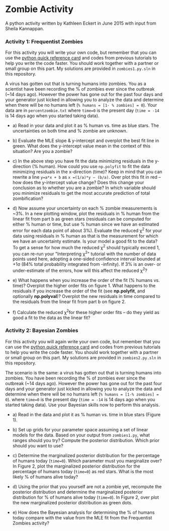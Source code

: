 # Zombie Activity
A python activity written by Kathleen Eckert in June 2015 with input from Sheila Kannappan.

### Activity 1: Frequentist Zombies

For this activity you will write your own code, but remember that you can use the [python quick reference card](http://user.physics.unc.edu/~sheila/PythonQuickReference.pdf) and codes from previous tutorials to help you write the code faster. You should work together with a partner or small group on this part. My solutions are provided in `zombies1.py.sln` in this repository.

A virus has gotten out that is turning humans into zombies. You as a scientist have been recording the % of zombies ever since the outbreak (~14 days ago). However the power has gone out for the past four days and your generator just kicked in allowing you to analyze the data and determine when there will be no humans left (`% humans = [1- % zombies] = 0`). Your data are in `percentzombie.txt` where `time=0` is the present day (`time = -14` is 14 days ago when you started taking data).

* a) Read in your data and plot it as % human vs. time as blue stars. The uncertainties on both time and % zombie are unknown.

* b) Evaluate the MLE slope & y-intercept and overplot the best fit line in green. What does the y-intercept value mean in the context of this situation? Are you a zombie?

* c) In the above step you have fit the data minimizing residuals in the y-direction (% human). How could you use `np.polyfit` to fit the data minimizing residuals in the x-direction (time)? Keep in mind that you can rewrite a line `y=a*x + b` as `x =(1/a)*y – (b/a)`. Over plot this fit in red – how does the y-intercept value change? Does this change your conclusion as to whether you are a zombie? In which variable should you minimize residuals to get the most accurate prediction of total zombification?

* d) Now assume your uncertainty on each % zombie measurements is ~3%. In a new plotting window, plot the residuals in % human from the linear fit from part b as green stars (residuals can be computed for either % human or time, but use % human since we have an estimated error for each data point of about 3%). Evaluate the reduced χ<sup>2</sup> for your data using residuals in % human as that is the measurement for which we have an uncertainty estimate. Is your model a good fit to the data? To get a sense for how much the reduced χ<sup>2</sup> should typically exceed 1, you can re-run your "Interpreting χ<sup>2</sup>" tutorial with the number of data points used here, adopting a one-sided confidence interval bounded at +1&sigma; (84% total probability integrated from -infinity). If 3% is an over- or under-estimate of the errors, how will this affect the reduced χ<sup>2</sup>?

* e) What happens when you increase the order of the fit (% humans vs. time)? Overplot the higher order fits on figure 1. What happens to the residuals if you increase the order of the fit (see **np.polyfit**, and optionally **np.polyval**)? Overplot the new residuals in time compared to the residuals from the linear fit from part b on figure 2.

* f) Calculate the reduced χ<sup>2</sup>for these higher order fits – do they yield as good a fit to the data as the linear fit?

### Activity 2: Bayesian Zombies

For this activity you will again write your own code, but remember that you can use the [python quick reference card](http://user.physics.unc.edu/~sheila/PythonQuickReference.pdf) and codes from previous tutorials to help you write the code faster. You should work together with a partner or small group on this part. My solutions are provided in `zombies2.py.sln` in this repository.

The scenario is the same: a virus has gotten out that is turning humans into zombies. You have been recording the % of zombies ever since the outbreak (~14 days ago). However the power has gone out for the past four days and your generator just kicked in allowing you to analyze the data and determine when there will be no humans left (`% humans = [1-% zombies] = 0`). where `time=0` is the present day (`time = -14` is 14 days ago when you started taking data). Use your Bayesian skills now to perform this analysis.

* a) Read in the data and plot it as % human vs. time in blue stars (Figure 1).

* b) Set up grids for your parameter space assuming a set of linear models for the data. Based on your output from `zombies1.py`, what ranges should you try? Compute the posterior distribution. Which prior should you want to use?

* c) Determine the marginalized posterior distribution for the percentage of humans today (`time=0`). Which parameter must you marginalize over? In Figure 2, plot the marginalized posterior distribution for the percentage of humans today (`time=0`) as red stars. What is the most likely % of humans alive today?

* d) Using the prior that you yourself are not a zombie yet, recompute the posterior distribution and determine the marginalized posterior distribution for % of humans alive today (`time=0`). In Figure 2, over plot the new marginalized posterior distribution as green dots.

* e) How does the Bayesian analysis for determining the % of humans today compare with the value from the MLE fit from the Frequentist Zombies activity?

